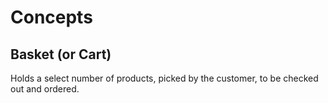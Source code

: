 # Concepts

## Basket (or Cart)

Holds a select number of products, picked by the customer, to be checked out and ordered.